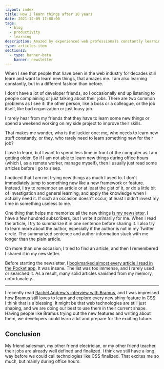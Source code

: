 ```yaml
---
layout: index
title: How I learn things after 10 years
date: 2021-12-09 17:00:00
tags:
  - blog
  - productivity
  - learning
description: Amazed by experienced web professionals constantly learning, I too learn but in a different manner than before.
type: articles-item
sections2:
  - type: banner-beta
    banner: newsletter
---
```


When I see that people that have been in the web industry for decades still learn and want to learn new things, that amazes me. I am also learning constantly, but in a different fashion than before.

I don't have a lot of developer friends, so I occasionally end up listening to people complaining or just talking about their jobs. There are two common problems as I see it: the other person, like a boss or a colleague, or the job itself, like bad organization or just lousy job.

I rarely hear from my friends that they have to learn some new things or spend a weekend working on my side project to improve their skills.

That makes me wonder, who is the luckier one: me, who needs to learn new stuff constantly, or they, who rarely need to learn something new for their job?

I love to learn, but I want to spend less time in front of the computer as I am getting older. So if I am not able to learn new things during office hours (which I, as a remote worker, manage myself), then I usually just read some articles before I go to sleep.

I noticed that I am not trying new things as much I used to. I don't immediately jump to something new like a new framework or feature. Instead, I try to remember an article or at least the gist of it, or do a little bit of investigation and general learning, and apply the knowledge when I actually need it. If such an occasion doesn't occur, at least I didn't invest my time in something useless to me.

One thing that helps me memorize all the new things [is my newsletter](/side-projects/ui-dev-newsletter/). I have a few hundred subscribers, but I write it primarily for me. When I read the article, I try to summarize it in one sentence before sharing it. I also try to learn more about the author, especially if the author is not in my Twitter circle. The summarized sentence and author information stuck with me longer than the plain article.

On more than one occasion, I tried to find an article, and then I remembered I shared it in my newsletter.

Before starting the newsletter, I [bookmarked almost every article I read in the Pocket app](/bookmarks/pocket/). It was insane. The list was too immense, and I rarely used or searched it. As a result, many solid articles vanished from my memory, unfortunately.

---

I recently read [Rachel Andrew's interview with Bramus](https://web.dev/community-highlight-bramus/#new-features-in-css), and I was impressed how Bramus still loves to learn and explore every new shiny feature in CSS. I think that is a blessing. It might be that web technologies are still just shaping, and we are doing our best to use them in their current shape. Having people like Bramus trying out the new features and writing about them, we developers could learn a lot and prepare for the exciting future.

## Conclusion

My friend salesman, my other friend electrician, or my other friend teacher, their jobs are already well defined and finalized. I think we still have a long way before we could call technologies like CSS finalized. That excites me so much, but mainly during office hours.
